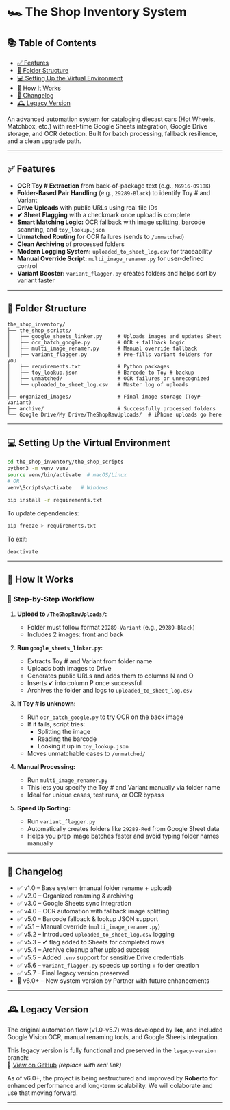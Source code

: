 # 🏎️ The Shop Inventory System  

## 📚 Table of Contents  

- [✅ Features](#-features)  
- [📁 Folder Structure](#-folder-structure)  
- [💻 Setting Up the Virtual Environment](#-setting-up-the-virtual-environment)  
- [🚀 How It Works](#-how-it-works)  
- [📌 Changelog](#-changelog)  
- [🕰️ Legacy Version](#-legacy-version)

An advanced automation system for cataloging diecast cars (Hot Wheels, Matchbox, etc.) with real-time Google Sheets integration, Google Drive storage, and OCR detection. Built for batch processing, fallback resilience, and a clean upgrade path.

---

## ✅ Features  

- **OCR Toy # Extraction** from back-of-package text (e.g., `M6916-0918K`)  
- **Folder-Based Pair Handling** (e.g., `29289-Black`) to identify Toy # and Variant  
- **Drive Uploads** with public URLs using real file IDs  
- **✔ Sheet Flagging** with a checkmark once upload is complete  
- **Smart Matching Logic:** OCR fallback with image splitting, barcode scanning, and `toy_lookup.json`  
- **Unmatched Routing** for OCR failures (sends to `/unmatched`)  
- **Clean Archiving** of processed folders  
- **Modern Logging System:** `uploaded_to_sheet_log.csv` for traceability  
- **Manual Override Script:** `multi_image_renamer.py` for user-defined control  
- **Variant Booster:** `variant_flagger.py` creates folders and helps sort by variant faster

---

## 📁 Folder Structure  

```
the_shop_inventory/
├── the_shop_scripts/
│   ├── google_sheets_linker.py     # Uploads images and updates Sheet
│   ├── ocr_batch_google.py         # OCR + fallback logic
│   ├── multi_image_renamer.py      # Manual override fallback
│   ├── variant_flagger.py          # Pre-fills variant folders for you
│   ├── requirements.txt            # Python packages
│   ├── toy_lookup.json             # Barcode to Toy # backup
│   ├── unmatched/                  # OCR failures or unrecognized
│   └── uploaded_to_sheet_log.csv   # Master log of uploads
│
├── organized_images/               # Final image storage (Toy#-Variant)
├── archive/                        # Successfully processed folders
└── Google Drive/My Drive/TheShopRawUploads/  # iPhone uploads go here
```

---

## 💻 Setting Up the Virtual Environment  

```bash
cd the_shop_inventory/the_shop_scripts
python3 -m venv venv
source venv/bin/activate  # macOS/Linux
# OR
venv\Scripts\activate   # Windows

pip install -r requirements.txt
```

To update dependencies:
```bash
pip freeze > requirements.txt
```

To exit:
```bash
deactivate
```

---

## 🚀 How It Works  

### 🧾 Step-by-Step Workflow  

1. **Upload to `/TheShopRawUploads/`:**  
   - Folder must follow format `29289-Variant` (e.g., `29289-Black`)  
   - Includes 2 images: front and back  

2. **Run `google_sheets_linker.py`:**  
   - Extracts Toy # and Variant from folder name  
   - Uploads both images to Drive  
   - Generates public URLs and adds them to columns N and O  
   - Inserts ✔ into column P once successful  
   - Archives the folder and logs to `uploaded_to_sheet_log.csv`  

3. **If Toy # is unknown:**  
   - Run `ocr_batch_google.py` to try OCR on the back image  
   - If it fails, script tries:
     - Splitting the image
     - Reading the barcode
     - Looking it up in `toy_lookup.json`  
   - Moves unmatchable cases to `/unmatched/`  

4. **Manual Processing:**  
   - Run `multi_image_renamer.py`  
   - This lets you specify the Toy # and Variant manually via folder name  
   - Ideal for unique cases, test runs, or OCR bypass  

5. **Speed Up Sorting:**  
   - Run `variant_flagger.py`  
   - Automatically creates folders like `29289-Red` from Google Sheet data  
   - Helps you prep image batches faster and avoid typing folder names manually  

---

## 📌 Changelog  

- ✅ v1.0 – Base system (manual folder rename + upload)
- ✅ v2.0 – Organized renaming & archiving
- ✅ v3.0 – Google Sheets sync integration
- ✅ v4.0 – OCR automation with fallback image splitting
- ✅ v5.0 – Barcode fallback & lookup JSON support
- ✅ v5.1 – Manual override (`multi_image_renamer.py`)
- ✅ v5.2 – Introduced `uploaded_to_sheet_log.csv` logging
- ✅ v5.3 – ✔ flag added to Sheets for completed rows
- ✅ v5.4 – Archive cleanup after upload success
- ✅ v5.5 – Added `.env` support for sensitive Drive credentials
- ✅ v5.6 – `variant_flagger.py` speeds up sorting + folder creation
- ✅ v5.7 – Final legacy version preserved
- 🚀 v6.0+ – New system version by Partner with future enhancements

---

## 🕰️ Legacy Version

The original automation flow (v1.0–v5.7) was developed by **Ike**, and included Google Vision OCR, manual renaming tools, and Google Sheets integration.

This legacy version is fully functional and preserved in the `legacy-version` branch:  
🔗 [View on GitHub](https://github.com/yourrepo/tree/legacy-version) *(replace with real link)*

As of v6.0+, the project is being restructured and improved by **Roberto** for enhanced performance and long-term scalability. We will colaborate and use that moving forward.

---